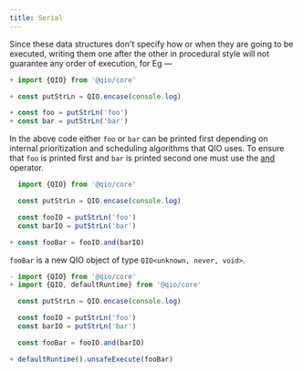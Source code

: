 ```yaml
---
title: Serial
---
```


Since these data structures don't specify how or when they are going to be executed, writing them one after the other in procedural style will not guarantee any order of execution, for Eg —

```ts
+ import {QIO} from '@qio/core'

+ const putStrLn = QIO.encase(console.log)

+ const foo = putStrLn('foo')
+ const bar = putStrLn('bar')
```

In the above code either `foo` or `bar` can be printed first depending on internal prioritization and scheduling algorithms that QIO uses. To ensure that `foo` is printed first and `bar` is printed second one must use the [and] operator.

```ts
  import {QIO} from '@qio/core'

  const putStrLn = QIO.encase(console.log)

  const fooIO = putStrLn('foo')
  const barIO = putStrLn('bar')

+ const fooBar = fooIO.and(barIO)
```

`fooBar` is a new QIO object of type `QIO<unknown, never, void>`.

```ts
- import {QIO} from '@qio/core'
+ import {QIO, defaultRuntime} from '@qio/core'

  const putStrLn = QIO.encase(console.log)

  const fooIO = putStrLn('foo')
  const barIO = putStrLn('bar')

  const fooBar = fooIO.and(barIO)

+ defaultRuntime().unsafeExecute(fooBar)
```

[and]: https://tusharmath.com/qio/web/docs/api/classes/qio#and
